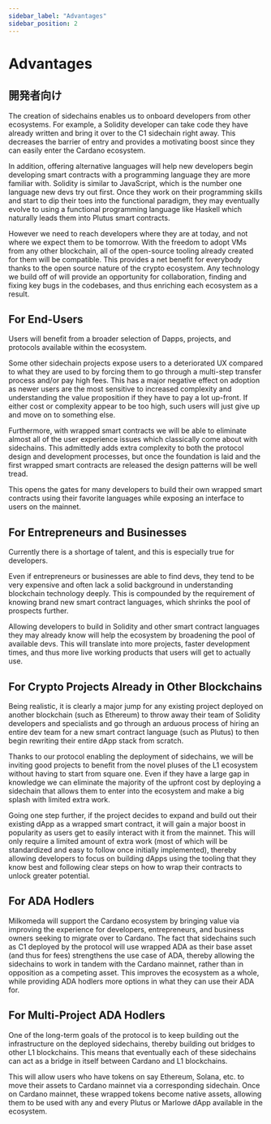 ```yaml
---
sidebar_label: "Advantages"
sidebar_position: 2
---
```


# Advantages
## 開発者向け

The creation of sidechains enables us to onboard developers from other ecosystems. For example, a Solidity developer can take code they have already written and bring it over to the C1 sidechain right away. This decreases the barrier of entry and provides a motivating boost since they can easily enter the Cardano ecosystem.

In addition, offering alternative languages will help new developers begin developing smart contracts with a programming language they are more familiar with. Solidity is similar to JavaScript, which is the number one language new devs try out first. Once they work on their programming skills and start to dip their toes into the functional paradigm, they may eventually evolve to using a functional programming language like Haskell which naturally leads them into Plutus smart contracts.

However we need to reach developers where they are at today, and not where we expect them to be tomorrow. With the freedom to adopt VMs from any other blockchain, all of the open-source tooling already created for them will be compatible. This provides a net benefit for everybody thanks to the open source nature of the crypto ecosystem. Any technology we build off of will provide an opportunity for collaboration, finding and fixing key bugs in the codebases, and thus enriching each ecosystem as a result.

## For End-Users

Users will benefit from a broader selection of Dapps, projects, and protocols available within the ecosystem.

Some other sidechain projects expose users to a deteriorated UX compared to what they are used to by forcing them to go through a multi-step transfer process and/or pay high fees. This has a major negative effect on adoption as newer users are the most sensitive to increased complexity and understanding the value proposition if they have to pay a lot up-front. If either cost or complexity appear to be too high, such users will just give up and move on to something else.

Furthermore, with wrapped smart contracts we will be able to eliminate almost all of the user experience issues which classically come about with sidechains. This admittedly adds extra complexity to both the protocol design and development processes, but once the foundation is laid and the first wrapped smart contracts are released the design patterns will be well tread.

This opens the gates for many developers to build their own wrapped smart contracts using their favorite languages while exposing an interface to users on the mainnet.

## For Entrepreneurs and Businesses

Currently there is a shortage of talent, and this is especially true for developers.

Even if entrepreneurs or businesses are able to find devs, they tend to be very expensive and often lack a solid background in understanding blockchain technology deeply. This is compounded by the requirement of knowing brand new smart contract languages, which shrinks the pool of prospects further.

Allowing developers to build in Solidity and other smart contract languages they may already know will help the ecosystem by broadening the pool of available devs. This will translate into more projects, faster development times, and thus more live working products that users will get to actually use.

## For Crypto Projects Already in Other Blockchains

Being realistic, it is clearly a major jump for any existing project deployed on another blockchain (such as Ethereum) to throw away their team of Solidity developers and specialists and go through an arduous process of hiring an entire dev team for a new smart contract language (such as Plutus) to then begin rewriting their entire dApp stack from scratch.

Thanks to our protocol enabling the deployment of sidechains, we will be inviting good projects to benefit from the novel pluses of the L1 ecosystem without having to start from square one. Even if they have a large gap in knowledge we can eliminate the majority of the upfront cost by deploying a sidechain that allows them to enter into the ecosystem and make a big splash with limited extra work.

Going one step further, if the project decides to expand and build out their existing dApp as a wrapped smart contract, it will gain a major boost in popularity as users get to easily interact with it from the mainnet. This will only require a limited amount of extra work (most of which will be standardized and easy to follow once initially implemented), thereby allowing developers to focus on building dApps using the tooling that they know best and following clear steps on how to wrap their contracts to unlock greater potential.

## For ADA Hodlers

Milkomeda will support the Cardano ecosystem by bringing value via improving the experience for developers, entrepreneurs, and business owners seeking to migrate over to Cardano. The fact that sidechains such as C1 deployed by the protocol will use wrapped ADA as their base asset (and thus for fees) strengthens the use case of ADA, thereby allowing the sidechains to work in tandem with the Cardano mainnet, rather than in opposition as a competing asset. This improves the ecosystem as a whole, while providing ADA hodlers more options in what they can use their ADA for.

## For Multi-Project ADA Hodlers

One of the long-term goals of the protocol is to keep building out the infrastructure on the deployed sidechains, thereby building out bridges to other L1 blockchains. This means that eventually each of these sidechains can act as a bridge in itself between Cardano and L1 blockchains.

This will allow users who have tokens on say Ethereum, Solana, etc. to move their assets to Cardano mainnet via a corresponding sidechain. Once on Cardano mainnet, these wrapped tokens become native assets, allowing them to be used with any and every Plutus or Marlowe dApp available in the ecosystem.